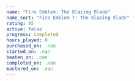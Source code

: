 ```yaml
---
name: "Fire Emblem: The Blazing Blade"
name_sort: "Fire Emblem 7: The Blazing Blade"
rating: 85
active: false
progress: completed
hours_played: 0
purchased_on: .nan
started_on: .nan
beaten_on: .nan
completed_on: .nan
mastered_on: .nan
---
```

